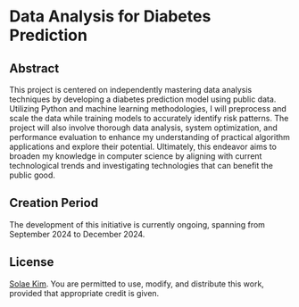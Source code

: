 # Data Analysis for Diabetes Prediction
## Abstract
This project is centered on independently mastering data analysis techniques by developing a diabetes prediction model using public data. Utilizing Python and machine learning methodologies, I will preprocess and scale the data while training models to accurately identify risk patterns. The project will also involve thorough data analysis, system optimization, and performance evaluation to enhance my understanding of practical algorithm applications and explore their potential. Ultimately, this endeavor aims to broaden my knowledge in computer science by aligning with current technological trends and investigating technologies that can benefit the public good.
## Creation Period
The development of this initiative is currently ongoing, spanning from September 2024 to December 2024.
## License
[Solae Kim](https://github.com/solaecloud/). You are permitted to use, modify, and distribute this work, provided that appropriate credit is given.
